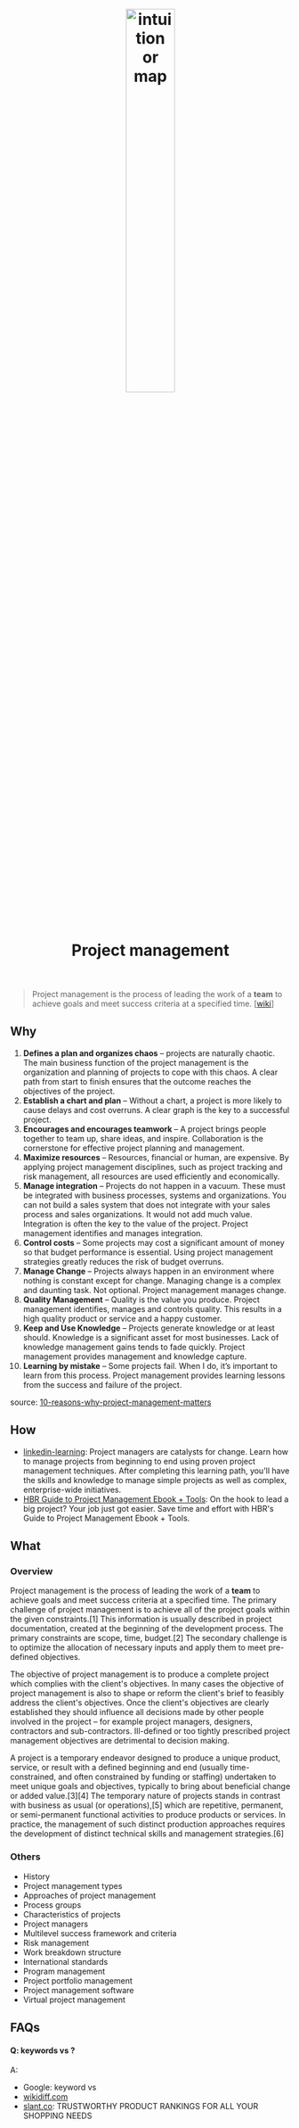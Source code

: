 <h1 align="center">
<br>
	<a href="https://szilaghi.com/10-reasons-why-project-management-matters/">
  <img src="https://i.imgur.com/5zJqtIo.jpg" alt="intuition or map" width=42%">
  </a>
  <br><br>
Project management 
  <br><br>
</h1>

> Project management is the process of leading the work of a **team** to achieve goals and meet success criteria at a specified time. [[wiki](https://www.wikiwand.com/en/Project_management)]

## Why 

1. **Defines a plan and organizes chaos** – projects are naturally chaotic. The main business function of the project management is the organization and planning of projects to cope with this chaos. A clear path from start to finish ensures that the outcome reaches the objectives of the project.
1. **Establish a chart and plan** – Without a chart, a project is more likely to cause delays and cost overruns. A clear graph is the key to a successful project.
1. **Encourages and encourages teamwork** – A project brings people together to team up, share ideas, and inspire. Collaboration is the cornerstone for effective project planning and management.
1. **Maximize resources** – Resources, financial or human, are expensive. By applying project management disciplines, such as project tracking and risk management, all resources are used efficiently and economically.
1. **Manage integration** – Projects do not happen in a vacuum. These must be integrated with business processes, systems and organizations. You can not build a sales system that does not integrate with your sales process and sales organizations. It would not add much value. Integration is often the key to the value of the project. Project management identifies and manages integration.
1. **Control costs** – Some projects may cost a significant amount of money so that budget performance is essential. Using project management strategies greatly reduces the risk of budget overruns.
1. **Manage Change** – Projects always happen in an environment where nothing is constant except for change. Managing change is a complex and daunting task. Not optional. Project management manages change.
1. **Quality Management** – Quality is the value you produce. Project management identifies, manages and controls quality. This results in a high quality product or service and a happy customer.
1. **Keep and Use Knowledge** – Projects generate knowledge or at least should. Knowledge is a significant asset for most businesses. Lack of knowledge management gains tends to fade quickly. Project management provides management and knowledge capture.
1. **Learning by mistake** – Some projects fail. When I do, it’s important to learn from this process. Project management provides learning lessons from the success and failure of the project.

source: [10-reasons-why-project-management-matters](https://szilaghi.com/10-reasons-why-project-management-matters/)

## How

* [linkedin-learning](https://www.linkedin.com/learning/paths/become-a-project-manager): Project managers are catalysts for change. Learn how to manage projects from beginning to end using proven project management techniques. After completing this learning path, you'll have the skills and knowledge to manage simple projects as well as complex, enterprise-wide initiatives.
* [HBR Guide to Project Management Ebook + Tools](https://store.hbr.org/product/hbr-guide-to-project-management-ebook-tools/10061): On the hook to lead a big project? Your job just got easier. Save time and effort with HBR's Guide to Project Management Ebook + Tools.


## What 

### Overview

Project management is the process of leading the work of a **team** to achieve goals and meet success criteria at a specified time. The primary challenge of project management is to achieve all of the project goals within the given constraints.[1] This information is usually described in project documentation, created at the beginning of the development process. The primary constraints are scope, time, budget.[2] The secondary challenge is to optimize the allocation of necessary inputs and apply them to meet pre-defined objectives.

The objective of project management is to produce a complete project which complies with the client's objectives. In many cases the objective of project management is also to shape or reform the client's brief to feasibly address the client's objectives. Once the client's objectives are clearly established they should influence all decisions made by other people involved in the project – for example project managers, designers, contractors and sub-contractors. Ill-defined or too tightly prescribed project management objectives are detrimental to decision making.

A project is a temporary endeavor designed to produce a unique product, service, or result with a defined beginning and end (usually time-constrained, and often constrained by funding or staffing) undertaken to meet unique goals and objectives, typically to bring about beneficial change or added value.[3][4] The temporary nature of projects stands in contrast with business as usual (or operations),[5] which are repetitive, permanent, or semi-permanent functional activities to produce products or services. In practice, the management of such distinct production approaches requires the development of distinct technical skills and management strategies.[6]

### Others

* History
* Project management types
* Approaches of project management
* Process groups
* Characteristics of projects
* Project managers
* Multilevel success framework and criteria
* Risk management
* Work breakdown structure
* International standards
* Program management
* Project portfolio management
* Project management software
* Virtual project management


## FAQs

#### Q: keywords vs ?

A: 

* Google: keyword vs 
* [wikidiff.com](https://wikidiff.com/)
* [slant.co](https://www.slant.co/): TRUSTWORTHY PRODUCT RANKINGS FOR ALL YOUR SHOPPING NEEDS



